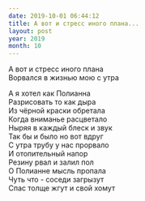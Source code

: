 ```yaml
---
date: 2019-10-01 06:44:12
title: А вот и стресс иного плана...
layout: post
year: 2019
month: 10
---
```

А вот и стресс иного плана<br/>
Ворвался в жизнью мою с утра<br/>
<!--more-->
А я хотел как Полианна<br/>
Разрисовать то как дыра<br/>
Из чёрной краски обретала<br/>
Когда вниманье расцветало<br/>
Ныряя в каждый блеск и звук<br/>
Так бы и было но вот вдруг<br/>
С утра трубу у нас прорвало<br/>
И отопительный напор<br/>
Резину рвал и залил пол<br/>
О Полианне мысль пропала <br/>
Чуть что - соседи загрызут<br/>
Спас толще жгут и свой хомут<br/>